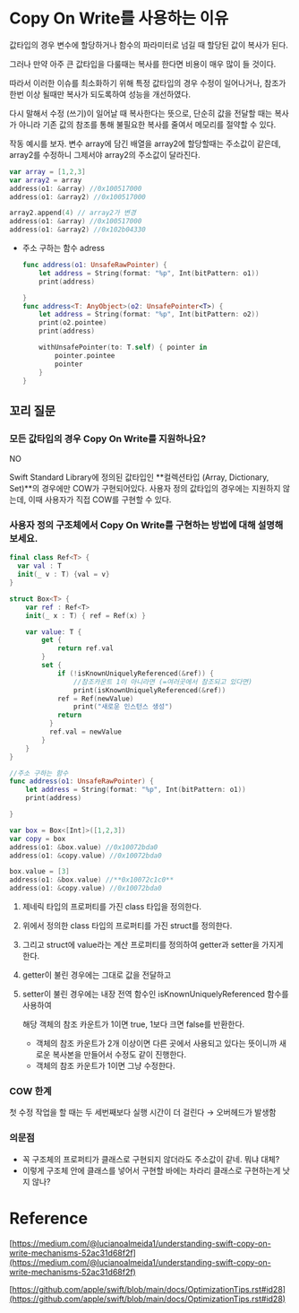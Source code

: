 # Copy On Write를 사용하는 이유

값타입의 경우 변수에 할당하거나 함수의 파라미터로 넘길 때 할당된 값이 복사가 된다.

그러나 만약 아주 큰 값타입을 다룰때는 복사를 한다면 비용이 매우 많이 들 것이다.

따라서 이러한 이슈를 최소화하기 위해 특정 값타입의 경우 수정이 일어나거나, 참조가 한번 이상 될때만 복사가 되도록하여 성능을 개선하였다.

다시 말해서 수정 (쓰기)이 일어날 때 복사한다는 뜻으로,
단순히 값을 전달할 때는 복사가 아니라 기존 값의 참조를 통해 불필요한 복사를 줄여서 메모리를 절약할 수 있다.

작동 예시를 보자.
변수 array에 담긴 배열을 array2에 할당할때는 주소값이 같은데,
array2를 수정하니 그제서야 array2의 주소값이 달라진다.

```swift
var array = [1,2,3] 
var array2 = array
address(o1: &array) //0x100517000 
address(o1: &array2) //0x100517000 

array2.append(4) // array2가 변경 
address(o1: &array) //0x100517000 
address(o1: &array2) //0x102b04330
```

- 주소 구하는 함수 adress
    
    ```swift
    func address(o1: UnsafeRawPointer) {
        let address = String(format: "%p", Int(bitPattern: o1))
        print(address)
    
    }
    func address<T: AnyObject>(o2: UnsafePointer<T>) {
        let address = String(format: "%p", Int(bitPattern: o2))
        print(o2.pointee)
        print(address)
    
        withUnsafePointer(to: T.self) { pointer in
            pointer.pointee
            pointer
        }
    }
    ```
    

## 꼬리 질문

### 모든 값타입의 경우 Copy On Write를 지원하나요?

NO

Swift Standard Library에 정의된 값타입인 **컬렉션타입 (Array, Dictionary, Set)**의 경우에만 COW가 구현되어있다. 사용자 정의 값타입의 경우에는 지원하지 않는데, 이때 사용자가 직접 COW를 구현할 수 있다.

### 사용자 정의 구조체에서 Copy On Write를 구현하는 방법에 대해 설명해보세요.

```swift
final class Ref<T> {
  var val : T
  init(_ v : T) {val = v}
}

struct Box<T> {
    var ref : Ref<T>
    init(_ x : T) { ref = Ref(x) }

    var value: T {
        get {
            return ref.val
        }
        set {
            if (!isKnownUniquelyReferenced(&ref)) {
                //참조카운트 1이 아니라면 (=여러곳에서 참조되고 있다면)
                print(isKnownUniquelyReferenced(&ref))
            ref = Ref(newValue)
                print("새로운 인스턴스 생성")
            return
          }
          ref.val = newValue
        }
    }
}

//주소 구하는 함수
func address(o1: UnsafeRawPointer) {
    let address = String(format: "%p", Int(bitPattern: o1))
    print(address)

}
```

```swift
var box = Box<[Int]>([1,2,3])
var copy = box
address(o1: &box.value) //0x10072bda0
address(o1: &copy.value) //0x10072bda0

box.value = [3]
address(o1: &box.value) //**0x10072c1c0**
address(o1: &copy.value) //0x10072bda0
```

1. 제네릭 타입의 프로퍼티를 가진 class 타입을 정의한다.
2. 위에서 정의한 class 타입의 프로퍼티를 가진 struct를 정의한다.
3. 그리고 struct에 value라는 계산 프로퍼티를 정의하여 getter과 setter을 가지게 한다.
4. getter이 불린 경우에는 그대로 값을 전달하고
5. setter이 불린 경우에는 내장 전역 함수인 isKnownUniquelyReferenced 함수를 사용하여
    
    해당 객체의 참조 카운트가 1이면 true, 1보다 크면 false를 반환한다.
    - 객체의 참조 카운트가 2개 이상이면 다른 곳에서 사용되고 있다는 뜻이니까 새로운 복사본을 만들어서 수정도 같이 진행한다.
    - 객체의 참조 카운트가 1이면 그냥 수정한다.

### COW 한계

첫 수정 작업을 할 때는 두 세번째보다 실행 시간이 더 걸린다 → 오버헤드가 발생함

### 의문점

- 꼭 구조체의 프로퍼티가 클래스로 구현되지 않더라도 주소값이 같네. 뭐냐 대체?
- 이렇게 구조체 안에 클래스를 넣어서 구현할 바에는 차라리 클래스로 구현하는게 낫지 않나?

# Reference

[https://medium.com/@lucianoalmeida1/understanding-swift-copy-on-write-mechanisms-52ac31d68f2f](https://medium.com/@lucianoalmeida1/understanding-swift-copy-on-write-mechanisms-52ac31d68f2f)

[https://github.com/apple/swift/blob/main/docs/OptimizationTips.rst#id28](https://github.com/apple/swift/blob/main/docs/OptimizationTips.rst#id28)
